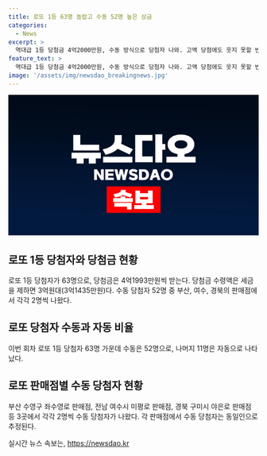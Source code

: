 ```yaml
---
title: 로또 1등 63명 놀랍고 수동 52명 높은 상금
categories:
  - News
excerpt: >
  역대급 1등 당첨금 4억2000만원, 수동 방식으로 당첨자 나와. 고액 당첨에도 웃지 못할 반응 속에 운영사는 1, 5, 8, 16, 28, 33을 1등 당첨번호로 발표. 63명의 수동 당첨자 가운데 3곳 판매점에서 각각 2명씩 등장. 세금을 제하면 실제 수령금은 3억원대. 관련하여 다양한 반응이 나오고 있으며, 이에 대한 의문이 제기되고 있다.
feature_text: >
  역대급 1등 당첨금 4억2000만원, 수동 방식으로 당첨자 나와. 고액 당첨에도 웃지 못할 반응 속에 운영사는 1, 5, 8, 16, 28, 33을 1등 당첨번호로 발표. 63명의 수동 당첨자 가운데 3곳 판매점에서 각각 2명씩 등장. 세금을 제하면 실제 수령금은 3억원대. 관련하여 다양한 반응이 나오고 있으며, 이에 대한 의문이 제기되고 있다.
image: '/assets/img/newsdao_breakingnews.jpg'
---
```


<p><img src="/assets/img/newsdao_breakingnews.jpg" alt="bookingtag 속보" /></p>

<h2 data-ke-size="size26">로또 1등 당첨자와 당첨금 현황</h2>

<p data-ke-size="size16">로또 1등 당첨자가 63명으로, 당첨금은 4억1993만원씩 받는다. 당첨금 수령액은 세금을 제하면 3억원대(3억1435만원)다. 수동 당첨자 52명 중 부산, 여수, 경북의 판매점에서 각각 2명씩 나왔다.</p>

<h2 data-ke-size="size26">로또 당첨자 수동과 자동 비율</h2>

<p data-ke-size="size16">이번 회차 로또 1등 당첨자 63명 가운데 수동은 52명으로, 나머지 11명은 자동으로 나타났다.</p>

<h2 data-ke-size="size26">로또 판매점별 수동 당첨자 현황</h2>

<p data-ke-size="size16">부산 수영구 좌수영로 판매점, 전남 여수시 미평로 판매점, 경북 구미시 야은로 판매점 등 3곳에서 각각 2명씩 수동 당첨자가 나왔다. 각 판매점에서 수동 당첨자는 동일인으로 추정된다.</p>
실시간 뉴스 속보는, <a href="https://newsdao.kr" rel="dofollow">https://newsdao.kr</a>


